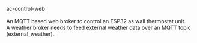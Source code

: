 ac-control-web\
\
An MQTT based web broker to control an ESP32 as wall thermostat unit.\
A weather broker needs to feed external weather data over an MQTT topic (external_weather). 

